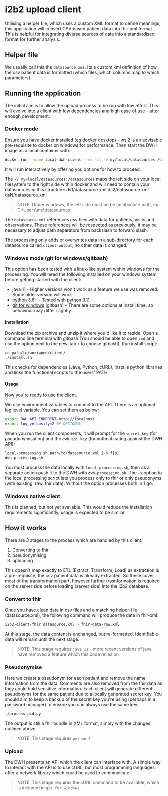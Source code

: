# i2b2 upload client
Utilising a helper file, which uses a custom XML format to define meanings, this application will convert CSV based patient data into fhir-xml format. This is helpful for integrating diverse sources of date into a standardised format for further analysis.

## Helper file
We usually call this the `datasource.xml`. Its a custom xml definition of how the csv patient data is formatted (which files, which columns map to which parameters).

## Running the application
The initial aim is to allow the upload process to be run with low effort. This will evolve into a client with few dependencies and high ease of use - after enough development.

### Docker mode
Ensure you have docker installed (eg [docker desktop](https://docs.docker.com/desktop/install/windows-install/)) - [wsl2](https://learn.microsoft.com/en-us/windows/wsl/install) is an advisable pre-requisite to docker on windows for performance.
Then start the DWH image as a local container with:
```sh
docker run --name local-dwh-client --rm -it -v my/local/datasources:/datasources -e log_verbosity=1 -e secret_key="ChangeMe" -e dwh_api_key="ChangeMe" ghcr.io/dzl-dm/i2b2-upload-client/i2b2-dwh-client
```
It will run interactively by offering you options for how to proceed.

The `-v my/local/datasources:/datasources` maps the left side on your local filesystem to the right side within docker and will need to contain your datasources in this structure:
ds1/datasource.xml
ds2/datasource.xml
dsN/datasource.xml
> NOTE: Under windows, the left side must be be an absolute path, eg C:\Users\me\datasources

The `datasource.xml` references csv files with data for patients, visits and observations. These references will be respected as previously, it may be necessary to adjust path separators from backslash to forward slash.

The processing only adds or overwrites data in a sub-directory for each datasource called `client-output`, no other data is changed.

### Windows mode (git for windows/gitbash)
This option has been tested with a linux-like system within windows for the processing. You will need the following installed on your windows system before getting started with the client:
* java 11 - Higher versions won't work as a feature we use was removed. Some older version will work
* python 3.6+ - Tested with python 3.11
* [git for windows](https://git-scm.com/download/win) (gitbash) - There are some options at install time, so behaviour may differ slightly

#### Installation
Download the zip archive and unzip it where you'd like it to reside.
Open a command line terminal with gitbash (You should be able to open `cmd` and use the option next to the new-tab `+` to choose gitbash). Run install script:
```sh
cd path/to/unzipped/client/
./install.sh
```
This checks for dependencies (Java, Python, cURL), installs python libraries and links the functional scripts to the users' PATH.

#### Usage
Now you're ready to use the client.

We use environment variables to connect to the API. There is an optional log level variable. You can set them as below:
```sh
export DWH_API_ENDPOINT=http://localhost
export log_verbosity=2 ## OPTIONAL
```
When you run the client components, it will prompt for the `secret_key` (for pseudonymisation) and the `dwh_api_key` (for authenticating against the DWH API):
```sh
local-processing.sh path/to/datasource.xml [-s f|p]
dwh-processing.sh
```
You must process the data locally with `local-processing.sh`, then as a separate action push it to the DWH with `dwh-processing.sh`. The `-s` option to the local processing script lets you process only to fhir or only pseudonyms (with existing, raw, fhir data). Without the option processes both in 1 go.

### Windows native client
This is planned, but not yet available. This would reduce the installation requirements significantly, usage is expected to be similar.


## How it works
There are 3 stages to the process which are handled by this client.
1. Converting to fhir
1. pseudonymising
1. uploading

This doesn't map exactly to ETL (Extract, Transform, Load) as extraction is a pre-requisite; the csv patient data is already extracted. So these cover most of the transformation part, however further trasnformation is required on the server side before loading (server side) into the i2b2 database.

### Convert to fhir
Once you have clean data in csv files and a matching helper-file (datasource.xml), the following command will produce the data in fhir-xml:
```sh
i2b2-client-fhir datasource.xml > fhir-data-raw.xml
```
At this stage, the data content is unchanged, but re-formatted. Identifiable data will remain until the next stage.

> NOTE: This stage requires `java 11` - more recent versions of java have removed a feature which this code relies on

### Pseudonymise
Here we create a pseudonym for each patient and remove the name information from the data. Comments are also removed from the fhir data as they could hold sensitive information. Each client will generate different pseudonyms for the same patient due to a locally generated secret key. You should aim to keep a backup of the secret key you're using (perhaps in a password manager) to ensure you can always use the same key:
```sh
./process-pid.py
```
The output is still a fhir bundle in XML format, simply with the changes outlined above.

> NOTE: This stage requires `python 3`

### Upload
The DWH presents an API which the client can interface with. A simple way to interact with the API is to use cURL, but most programming languages offer a network library which could be used to communicate.

> NOTE: This stage requires the cURL command to be available, which is included in `git for windows`
